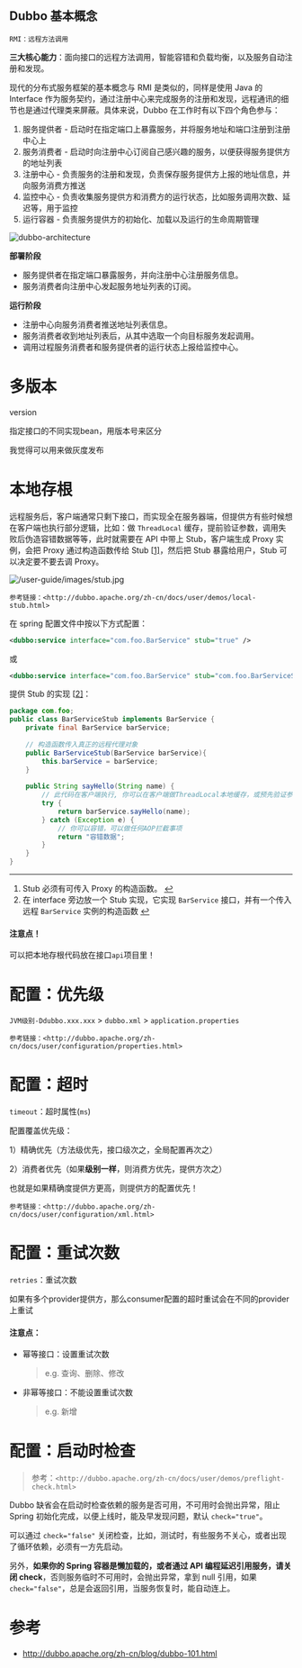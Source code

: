 ## Dubbo 基本概念

`RMI：远程方法调用`

**三大核心能力**：面向接口的远程方法调用，智能容错和负载均衡，以及服务自动注册和发现。



现代的分布式服务框架的基本概念与 RMI 是类似的，同样是使用 Java 的 Interface 作为服务契约，通过注册中心来完成服务的注册和发现，远程通讯的细节也是通过代理类来屏蔽。具体来说，Dubbo 在工作时有以下四个角色参与：

1. 服务提供者 - 启动时在指定端口上暴露服务，并将服务地址和端口注册到注册中心上
2. 服务消费者 - 启动时向注册中心订阅自己感兴趣的服务，以便获得服务提供方的地址列表
3. 注册中心 - 负责服务的注册和发现，负责保存服务提供方上报的地址信息，并向服务消费方推送
4. 监控中心 - 负责收集服务提供方和消费方的运行状态，比如服务调用次数、延迟等，用于监控
5. 运行容器 - 负责服务提供方的初始化、加载以及运行的生命周期管理

![dubbo-architecture](http://dubbo.apache.org/img/blog/dubbo-architecture.png)

**部署阶段**

- 服务提供者在指定端口暴露服务，并向注册中心注册服务信息。
- 服务消费者向注册中心发起服务地址列表的订阅。

**运行阶段**

- 注册中心向服务消费者推送地址列表信息。
- 服务消费者收到地址列表后，从其中选取一个向目标服务发起调用。
- 调用过程服务消费者和服务提供者的运行状态上报给监控中心。



# 多版本

version

指定接口的不同实现bean，用版本号来区分



我觉得可以用来做灰度发布

# 本地存根

远程服务后，客户端通常只剩下接口，而实现全在服务器端，但提供方有些时候想在客户端也执行部分逻辑，比如：做 `ThreadLocal` 缓存，提前验证参数，调用失败后伪造容错数据等等，此时就需要在 API 中带上 Stub，客户端生成 Proxy 实例，会把 Proxy 通过构造函数传给 Stub [[1\]](http://dubbo.apache.org/zh-cn/docs/user/demos/local-stub.html#fn1)，然后把 Stub 暴露给用户，Stub 可以决定要不要去调 Proxy。

![/user-guide/images/stub.jpg](http://dubbo.apache.org/docs/zh-cn/user/sources/images/stub.jpg)

`参考链接：<http://dubbo.apache.org/zh-cn/docs/user/demos/local-stub.html>`

在 spring 配置文件中按以下方式配置：

```xml
<dubbo:service interface="com.foo.BarService" stub="true" />
```

或

```xml
<dubbo:service interface="com.foo.BarService" stub="com.foo.BarServiceStub" />
```

提供 Stub 的实现 [[2\]](http://dubbo.apache.org/zh-cn/docs/user/demos/local-stub.html#fn2)：

```java
package com.foo;
public class BarServiceStub implements BarService {
    private final BarService barService;
    
    // 构造函数传入真正的远程代理对象
    public BarServiceStub(BarService barService){
        this.barService = barService;
    }
 
    public String sayHello(String name) {
        // 此代码在客户端执行, 你可以在客户端做ThreadLocal本地缓存，或预先验证参数是否合法，等等
        try {
            return barService.sayHello(name);
        } catch (Exception e) {
            // 你可以容错，可以做任何AOP拦截事项
            return "容错数据";
        }
    }
}
```

------

1. Stub 必须有可传入 Proxy 的构造函数。 [↩︎](http://dubbo.apache.org/zh-cn/docs/user/demos/local-stub.html#fnref1)
2. 在 interface 旁边放一个 Stub 实现，它实现 `BarService` 接口，并有一个传入远程 `BarService` 实例的构造函数 [↩︎](http://dubbo.apache.org/zh-cn/docs/user/demos/local-stub.html#fnref2)

#### 注意点！

可以把本地存根代码放在接口`api`项目里！



# 配置：优先级

`JVM级别-Ddubbo.xxx.xxx`     >    `dubbo.xml`    >    `application.properties`



`参考链接：<http://dubbo.apache.org/zh-cn/docs/user/configuration/properties.html>`

# 配置：超时

`timeout`：超时属性(`ms`)

配置覆盖优先级：

1）精确优先（方法级优先，接口级次之，全局配置再次之）

2）消费者优先（如果**级别一样**，则消费方优先，提供方次之）



也就是如果精确度提供方更高，则提供方的配置优先！

`参考链接：<http://dubbo.apache.org/zh-cn/docs/user/configuration/xml.html>`

# 配置：重试次数

`retries`：重试次数

如果有多个provider提供方，那么consumer配置的超时重试会在不同的provider上重试

#### 注意点：

- 幂等接口：设置重试次数

  > e.g.   查询、删除、修改

- 非幂等接口：不能设置重试次数

  > e.g.   新增



# 配置：启动时检查

> 参考：`<http://dubbo.apache.org/zh-cn/docs/user/demos/preflight-check.html>`

Dubbo 缺省会在启动时检查依赖的服务是否可用，不可用时会抛出异常，阻止 Spring 初始化完成，以便上线时，能及早发现问题，默认 `check="true"`。

可以通过 `check="false"` 关闭检查，比如，测试时，有些服务不关心，或者出现了循环依赖，必须有一方先启动。

另外，**如果你的 Spring 容器是懒加载的，或者通过 API 编程延迟引用服务，请关闭 check**，否则服务临时不可用时，会抛出异常，拿到 null 引用，如果 `check="false"`，总是会返回引用，当服务恢复时，能自动连上。



# 参考

- <http://dubbo.apache.org/zh-cn/blog/dubbo-101.html>
